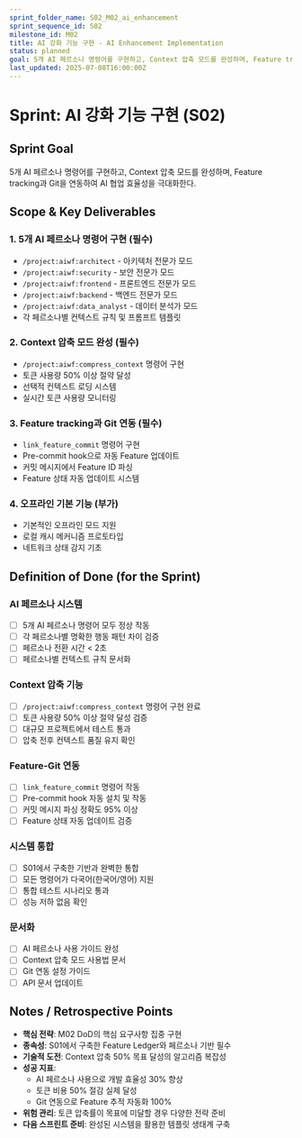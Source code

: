 ```yaml
---
sprint_folder_name: S02_M02_ai_enhancement
sprint_sequence_id: S02
milestone_id: M02
title: AI 강화 기능 구현 - AI Enhancement Implementation
status: planned
goal: 5개 AI 페르소나 명령어를 구현하고, Context 압축 모드를 완성하며, Feature tracking과 Git을 연동하여 AI 협업 효율성을 극대화한다.
last_updated: 2025-07-08T16:00:00Z
---
```


# Sprint: AI 강화 기능 구현 (S02)

## Sprint Goal
5개 AI 페르소나 명령어를 구현하고, Context 압축 모드를 완성하며, Feature tracking과 Git을 연동하여 AI 협업 효율성을 극대화한다.

## Scope & Key Deliverables

### 1. 5개 AI 페르소나 명령어 구현 (필수)
- `/project:aiwf:architect` - 아키텍처 전문가 모드
- `/project:aiwf:security` - 보안 전문가 모드
- `/project:aiwf:frontend` - 프론트엔드 전문가 모드
- `/project:aiwf:backend` - 백엔드 전문가 모드
- `/project:aiwf:data_analyst` - 데이터 분석가 모드
- 각 페르소나별 컨텍스트 규칙 및 프롬프트 템플릿

### 2. Context 압축 모드 완성 (필수)
- `/project:aiwf:compress_context` 명령어 구현
- 토큰 사용량 50% 이상 절약 달성
- 선택적 컨텍스트 로딩 시스템
- 실시간 토큰 사용량 모니터링

### 3. Feature tracking과 Git 연동 (필수)
- `link_feature_commit` 명령어 구현
- Pre-commit hook으로 자동 Feature 업데이트
- 커밋 메시지에서 Feature ID 파싱
- Feature 상태 자동 업데이트 시스템

### 4. 오프라인 기본 기능 (부가)
- 기본적인 오프라인 모드 지원
- 로컬 캐시 메커니즘 프로토타입
- 네트워크 상태 감지 기초

## Definition of Done (for the Sprint)

### AI 페르소나 시스템
- [ ] 5개 AI 페르소나 명령어 모두 정상 작동
- [ ] 각 페르소나별 명확한 행동 패턴 차이 검증
- [ ] 페르소나 전환 시간 < 2초
- [ ] 페르소나별 컨텍스트 규칙 문서화

### Context 압축 기능
- [ ] `/project:aiwf:compress_context` 명령어 구현 완료
- [ ] 토큰 사용량 50% 이상 절약 달성 검증
- [ ] 대규모 프로젝트에서 테스트 통과
- [ ] 압축 전후 컨텍스트 품질 유지 확인

### Feature-Git 연동
- [ ] `link_feature_commit` 명령어 작동
- [ ] Pre-commit hook 자동 설치 및 작동
- [ ] 커밋 메시지 파싱 정확도 95% 이상
- [ ] Feature 상태 자동 업데이트 검증

### 시스템 통합
- [ ] S01에서 구축한 기반과 완벽한 통합
- [ ] 모든 명령어가 다국어(한국어/영어) 지원
- [ ] 통합 테스트 시나리오 통과
- [ ] 성능 저하 없음 확인

### 문서화
- [ ] AI 페르소나 사용 가이드 완성
- [ ] Context 압축 모드 사용법 문서
- [ ] Git 연동 설정 가이드
- [ ] API 문서 업데이트

## Notes / Retrospective Points

- **핵심 전략**: M02 DoD의 핵심 요구사항 집중 구현
- **종속성**: S01에서 구축한 Feature Ledger와 페르소나 기반 필수
- **기술적 도전**: Context 압축 50% 목표 달성의 알고리즘 복잡성
- **성공 지표**: 
  - AI 페르소나 사용으로 개발 효율성 30% 향상
  - 토큰 비용 50% 절감 실제 달성
  - Git 연동으로 Feature 추적 자동화 100%
- **위험 관리**: 토큰 압축률이 목표에 미달할 경우 다양한 전략 준비
- **다음 스프린트 준비**: 완성된 시스템을 활용한 템플릿 생태계 구축